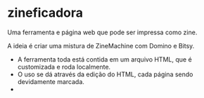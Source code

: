 # zineficadora

Uma ferramenta e página web que pode ser impressa como zine.

A ideia é criar uma mistura de ZineMachine com Domino e Bitsy.

- A ferramenta toda está contida em um arquivo HTML, que é customizada e roda localmente.
- O uso se dá através da edição do HTML, cada página sendo devidamente marcada.
- 